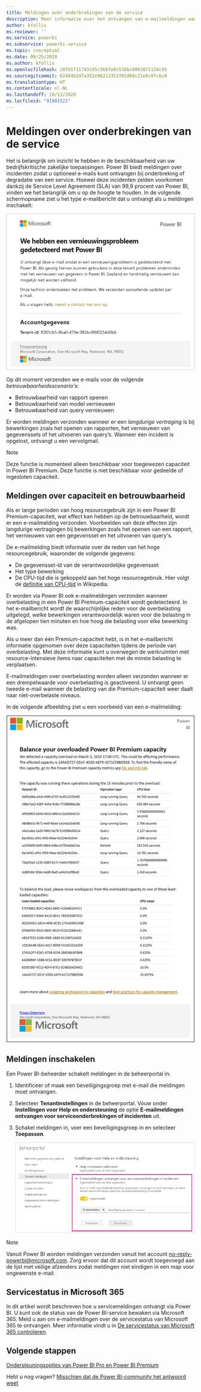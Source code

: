 ```yaml
---
title: Meldingen over onderbrekingen van de service
description: Meer informatie over het ontvangen van e-mailmeldingen wanneer een Power BI-service is onderbroken of uitgevallen.
author: kfollis
ms.reviewer: ''
ms.service: powerbi
ms.subservice: powerbi-service
ms.topic: conceptual
ms.date: 09/25/2020
ms.author: kfollis
ms.openlocfilehash: 20fb1f117432d5c36bfe0c536bc0803871134c95
ms.sourcegitcommit: 02484b2d7a352e96213353702d60c21e8c07c6c0
ms.translationtype: HT
ms.contentlocale: nl-NL
ms.lasthandoff: 10/13/2020
ms.locfileid: "91981522"
---
```

# <a name="service-interruption-notifications"></a>Meldingen over onderbrekingen van de service

Het is belangrijk om inzicht te hebben in de beschikbaarheid van uw bedrijfskritische zakelijke toepassingen. Power BI biedt meldingen over incidenten zodat u optioneel e-mails kunt ontvangen bij onderbreking of degradatie van een service. Hoewel deze incidenten zelden voorkomen dankzij de Service Level Agreement (SLA) van 99,9 procent van Power BI, vinden we het belangrijk om u op de hoogte te houden. In de volgende schermopname ziet u het type e-mailbericht dat u ontvangt als u meldingen inschakelt:

![E-mailmelding over een probleem met vernieuwen](media/service-interruption-notifications/refresh-notification-email.png)

Op dit moment verzenden we e-mails voor de volgende _betrouwbaarheidsscenario's:_

- Betrouwbaarheid van rapport openen
- Betrouwbaarheid van model vernieuwen
- Betrouwbaarheid van query vernieuwen

Er worden meldingen verzonden wanneer er een _langdurige vertraging_ is bij bewerkingen zoals het openen van rapporten, het vernieuwen van gegevenssets of het uitvoeren van query’s. Wanneer een incident is opgelost, ontvangt u een vervolgmail.

> [!NOTE]
> Deze functie is momenteel alleen beschikbaar voor toegewezen capaciteit in Power BI Premium. Deze functie is niet beschikbaar voor gedeelde of ingesloten capaciteit.

## <a name="capacity-and-reliability-notifications"></a>Meldingen over capaciteit en betrouwbaarheid

Als er lange perioden van hoog resourcegebruik zijn in een Power BI Premium-capaciteit, wat effect kan hebben op de betrouwbaarheid, wordt er een e-mailmelding verzonden. Voorbeelden van deze effecten zijn langdurige vertragingen bij bewerkingen zoals het openen van een rapport, het vernieuwen van een gegevensset en het uitvoeren van query's. 

De e-mailmelding biedt informatie over de reden van het hoge resourcegebruik, waaronder de volgende gegevens:

* De gegevensset-id van de verantwoordelijke gegevensset
* Het type bewerking
* De CPU-tijd die is gekoppeld aan het hoge resourcegebruik. Hier volgt de [definitie van CPU-tijd](https://wikipedia.org/wiki/CPU_time) in Wikipedia.

Er worden via Power BI ook e-mailmeldingen verzonden wanneer overbelasting in een Power BI Premium-capaciteit wordt gedetecteerd. In het e-mailbericht wordt de waarschijnlijke reden voor de overbelasting uitgelegd, welke bewerkingen verantwoordelijk waren voor die belasting in de afgelopen tien minuten en hoe hoog die belasting voor elke bewerking was.

Als u meer dan één Premium-capaciteit hebt, is in het e-mailbericht informatie opgenomen over deze capaciteiten tijdens de periode van overbelasting. Met deze informatie kunt u overwegen de werkruimten met resource-intensieve items naar capaciteiten met de minste belasting te verplaatsen.

E-mailmeldingen over overbelasting worden alleen verzonden wanneer er een drempelwaarde voor overbelasting is geactiveerd. U ontvangt geen tweede e-mail wanneer de belasting van die Premium-capaciteit weer daalt naar niet-overbelaste niveaus.

In de volgende afbeelding ziet u een voorbeeld van een e-mailmelding:

![e-mailmelding over overbelaste capaciteit](media/service-interruption-notifications/refresh-notification-email-2.png)


## <a name="enable-notifications"></a>Meldingen inschakelen

Een Power BI-beheerder schakelt meldingen in de beheerportal in:

1. Identificeer of maak een beveiligingsgroep met e-mail die meldingen moet ontvangen.

1. Selecteer **Tenantinstellingen** in de beheerportal. Vouw onder **Instellingen voor Help en ondersteuning** de optie **E-mailmeldingen ontvangen voor serviceonderbrekingen of incidenten** uit.

1. Schakel meldingen in, voer een beveiligingsgroep in en selecteer **Toepassen**.

    ![Servicemeldingen inschakelen](media/service-interruption-notifications/enable-notifications.png)

> [!NOTE]
> Vanuit Power BI worden meldingen verzonden vanuit het account no-reply-powerbi@microsoft.com. Zorg ervoor dat dit account wordt toegevoegd aan de lijst met veilige afzenders zodat meldingen niet eindigen in een map voor ongewenste e-mail.

## <a name="service-health-in-microsoft-365"></a>Servicestatus in Microsoft 365

In dit artikel wordt beschreven hoe u servicemeldingen ontvangt via Power BI. U kunt ook de status van de Power BI-service bewaken via Microsoft 365. Meld u aan om e-mailmeldingen over de servicestatus van Microsoft 365 te ontvangen. Meer informatie vindt u in [De servicestatus van Microsoft 365 controleren](/microsoft-365/enterprise/view-service-health).

## <a name="next-steps"></a>Volgende stappen

[Ondersteuningsopties van Power BI Pro en Power BI Premium](service-support-options.md)

Hebt u nog vragen? [Misschien dat de Power BI-community het antwoord weet](https://community.powerbi.com/)